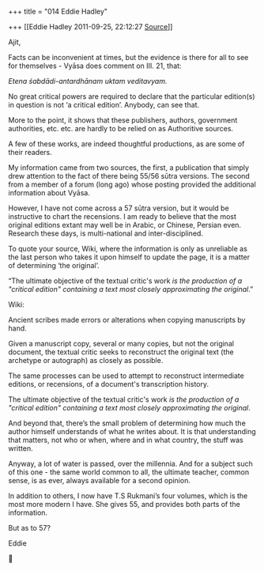 +++
title = "014 Eddie Hadley"

+++
[[Eddie Hadley	2011-09-25, 22:12:27 [Source](https://groups.google.com/g/samskrita/c/QIlRjvk4plU)]]



Ajit,



 Facts can be inconvenient at times, but the evidence is there for all to see for themselves - Vyāsa does comment on III. 21, that:

 *Etena śabdādi-antardhānam uktam veditavyam.*



 No great critical powers are required to declare that the particular edition(s) in question is not ‘a critical edition’. Anybody, can see that.

More to the point, it shows that these publishers, authors, government authorities, etc. etc. are hardly to be relied on as Authoritive sources.



A few of these works, are indeed thoughtful productions, as are some of their readers.

My information came from two sources, the first, a publication that simply drew attention to the fact of there being 55/56 sūtra versions. The second from a member of a forum (long ago) whose posting provided the additional information about Vyāsa.



However, I have not come across a 57 sūtra version, but it would be instructive to chart the recensions. I am ready to believe that the most original editions extant may well be in Arabic, or Chinese, Persian even. Research these days, is multi-national and inter-disciplined.



To quote your source, Wiki, where the information is only as unreliable as the last person who takes it upon himself to update the page, it is a matter of determining ‘the original’.



“The ultimate objective of the textual critic's work *is the production of a "critical edition" containing a text most closely approximating the original*.”





Wiki:



Ancient scribes made errors or alterations when copying manuscripts by hand.

Given a manuscript copy, several or many copies, but not the original document, the textual critic seeks to reconstruct the original text (the archetype or autograph) as closely as possible.

The same processes can be used to attempt to reconstruct intermediate editions, or recensions, of a document's transcription history.



The ultimate objective of the textual critic's work *is the production of a "critical edition" containing a text most closely approximating the original*.





And beyond that, there’s the small problem of determining how much the author himself understands of what he writes about. It is that understanding that matters, not who or when, where and in what country, the stuff was written.



Anyway, a lot of water is passed, over the millennia. And for a subject such of this one - the same world common to all, the ultimate teacher, common sense, is as ever, always available for a second opinion.



In addition to others, I now have T.S Rukmani’s four volumes, which is the most more modern I have. She gives 55, and provides both parts of the information.



But as to 57?



Eddie





